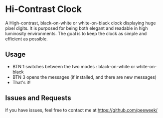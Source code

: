 # Hi-Contrast Clock

A High-contrast, black-on-white or white-on-black clock displaying huge pixel digits. It is purposed for being both elegant and readable in high luminosity environments. The goal is to keep the clock as simple and efficient as possible.

## Usage

* BTN 1 switches between the two modes : black-on-white or white-on-black
* BTN 3 opens the messages (if installed, and there are new messages) 
* That's it!

## Issues and Requests

If you have issues, feel free to contact me at https://github.com/peeweek/

